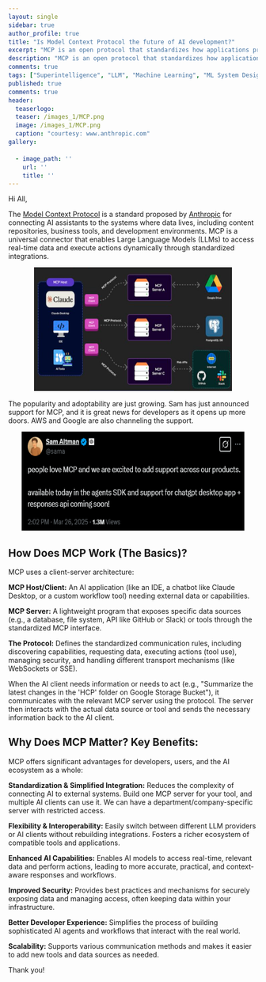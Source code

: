```yaml
---
layout: single
sidebar: true
author_profile: true
title: "Is Model Context Protocol the future of AI development?"
excerpt: "MCP is an open protocol that standardizes how applications provide context to LLMs."
description: "MCP is an open protocol that standardizes how applications provide context to LLMs."
comments: true
tags: ["Superintelligence", "LLM", "Machine Learning", "ML System Design"]
published: true
comments: true
header:
  teaserlogo:
  teaser: /images_1/MCP.png
  image: /images_1/MCP.png
  caption: "courtesy: www.anthropic.com"
gallery:

  - image_path: ''
    url: ''
    title: ''
---
```


Hi All,

The [Model Context Protocol](https://modelcontextprotocol.io/introduction) is a standard proposed by [Anthropic](https://www.anthropic.com/news/model-context-protocol) for connecting AI assistants to the systems where data lives, including content repositories, business tools, and development environments. MCP is a universal connector that enables Large Language Models (LLMs) to access real-time data and execute actions dynamically through standardized integrations.

<p align="center">
  <img width="400" height="250" src="/images_1/mcp1.PNG">
</p>

The popularity and adoptability are just growing. Sam has just announced support for MCP, and it is great news for developers as it opens up more doors. AWS and Google are also channeling the support.

<p align="center">
  <img width="450" height="200" src="/images_1/sam.PNG">
</p>

## How Does MCP Work (The Basics)?

MCP uses a client-server architecture:

**MCP Host/Client:** An AI application (like an IDE, a chatbot like Claude Desktop, or a custom workflow tool) needing external data or capabilities.

**MCP Server:** A lightweight program that exposes specific data sources (e.g., a database, file system, API like GitHub or Slack) or tools through the standardized MCP interface.

**The Protocol:** Defines the standardized communication rules, including discovering capabilities, requesting data, executing actions (tool use), managing security, and handling different transport mechanisms (like WebSockets or SSE).

When the AI client needs information or needs to act (e.g., "Summarize the latest changes in the 'HCP' folder on Google Storage Bucket"), it communicates with the relevant MCP server using the protocol. The server then interacts with the actual data source or tool and sends the necessary information back to the AI client.

## Why Does MCP Matter? Key Benefits:

MCP offers significant advantages for developers, users, and the AI ecosystem as a whole:

**Standardization & Simplified Integration:** Reduces the complexity of connecting AI to external systems. Build one MCP server for your tool, and multiple AI clients can use it. We can have a department/company-specific server with restricted access.

**Flexibility & Interoperability:** Easily switch between different LLM providers or AI clients without rebuilding integrations. Fosters a richer ecosystem of compatible tools and applications.

**Enhanced AI Capabilities:** Enables AI models to access real-time, relevant data and perform actions, leading to more accurate, practical, and context-aware responses and workflows.

**Improved Security:** Provides best practices and mechanisms for securely exposing data and managing access, often keeping data within your infrastructure.

**Better Developer Experience:** Simplifies the process of building sophisticated AI agents and workflows that interact with the real world.

**Scalability:** Supports various communication methods and makes it easier to add new tools and data sources as needed.


Thank you!
